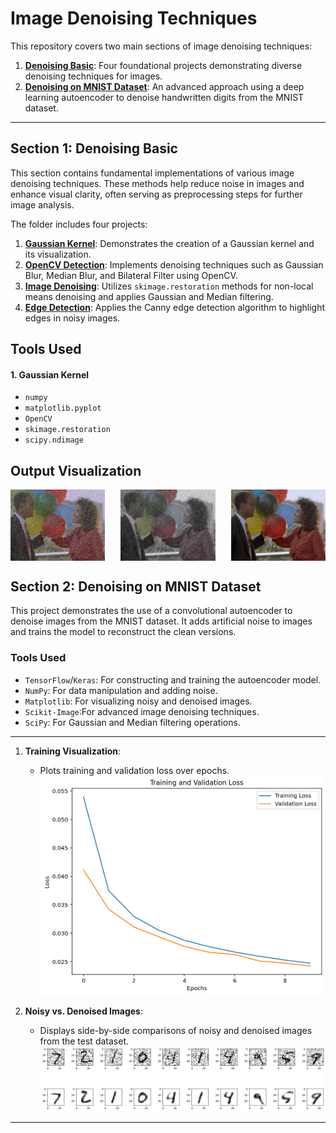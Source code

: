 # Image Denoising Techniques

This repository covers two main sections of image denoising techniques:

1. [**Denoising Basic**](denoising-Basics): Four foundational projects demonstrating diverse denoising techniques for images.
2. [**Denoising on MNIST Dataset**](Denoising-on-mnist): An advanced approach using a deep learning autoencoder to denoise handwritten digits from the MNIST dataset.

---

## Section 1: Denoising Basic

This section contains fundamental implementations of various image denoising techniques. These methods help reduce noise in images and enhance visual clarity, often serving as preprocessing steps for further image analysis.

The folder includes four projects:

1. [**Gaussian Kernel**](denoising-Basics/Gaussian_kernel.py): Demonstrates the creation of a Gaussian kernel and its visualization.
2. [**OpenCV Detection**](denoising-Basics/opencv_denosing.py): Implements denoising techniques such as Gaussian Blur, Median Blur, and Bilateral Filter using OpenCV.
3. [**Image Denoising**](denoising-Basics/IMAGE_denoising.py): Utilizes `skimage.restoration` methods for non-local means denoising and applies Gaussian and Median filtering.
4. [**Edge Detection**](denoising-Basics/edges_detection.py): Applies the Canny edge detection algorithm to highlight edges in noisy images.



## Tools Used

#### 1. Gaussian Kernel

  - `numpy`
  - `matplotlib.pyplot`
  - `OpenCV`
  - `skimage.restoration`
  - `scipy.ndimage`
## Output Visualization

   <div style="display: flex; justify-content: space-between;">
       <img src="denoising-Basics/images/nosy.png" alt="Noisy Image" width="30%" />
       <img src="denoising-Basics/images/outputs/denoise2.png" alt="Denoised Image 2" width="30%" />
       <img src="denoising-Basics/images/outputs/denoise1.png" alt="Denoised Image 1" width="30%" />
   </div>

## Section 2: Denoising on MNIST Dataset

This project demonstrates the use of a convolutional autoencoder to denoise images from the MNIST dataset. It adds artificial noise to images and trains the model to reconstruct the clean versions.

### Tools Used

- `TensorFlow`/`Keras`: For constructing and training the autoencoder model.
- `NumPy`: For data manipulation and adding noise.
- `Matplotlib`: For visualizing noisy and denoised images.
- `Scikit-Image`:For advanced image denoising techniques.
- `SciPy`: For Gaussian and Median filtering operations.

---

1. **Training Visualization**:
   - Plots training and validation loss over epochs.
     ![](Denoising-on-mnist/plots/loss_curve.png)

2. **Noisy vs. Denoised Images**:
   - Displays side-by-side comparisons of noisy and denoised images from the test dataset.
     ![](Denoising-on-mnist/plots/mnist_denoising.png)
---
